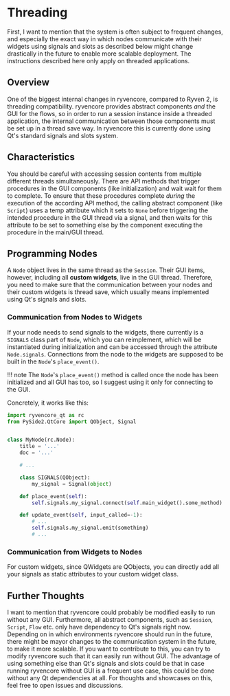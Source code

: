 # Threading

First, I want to mention that the system is often subject to frequent changes, and especially the exact way in which nodes communicate with their widgets using signals and slots as described below might change drastically in the future to enable more scalable deployment. The instructions described here only apply on threaded applications.

## Overview

One of the biggest internal changes in ryvencore, compared to Ryven 2, is threading compatibility. ryvencore provides abstract components *and* the GUI for the flows, so in order to run a session instance inside a threaded application, the internal communication between those components must be set up in a thread save way. In ryvencore this is currently done using Qt's standard signals and slots system.

## Characteristics

You should be careful with accessing session contents from multiple different threads simultaneously. There are API methods that trigger procedures in the GUI components (like initialization) and wait wait for them to complete. To ensure that these procedures complete *during* the execution of the according API method, the calling abstract component (like `Script`) uses a temp attribute which it sets to `None` before triggering the intended procedure in the GUI thread via a signal, and then waits for this attribute to be set to something else by the component executing the procedure in the main/GUI thread.

## Programming Nodes

A `Node` object lives in the same thread as the `Session`. Their GUI items, however, including all **custom widgets**, live in the GUI thread. Therefore, you need to make sure that the communication between your nodes and their custom widgets is thread save, which usually means implemented using Qt's signals and slots. 

### Communication from Nodes to Widgets

If your node needs to send signals to the widgets, there currently is a `SIGNALS` class part of `Node`, which you can reimplement, which will be instantiated during initialization and can be accessed through the attribute `Node.signals`. Connections from the node to the widgets are supposed to be built in the `Node`'s `place_event()`.

!!! note
    The `Node`'s `place_event()` method is called once the node has been initialized and all GUI has too, so I suggest using it only for connecting to the GUI.
    
Concretely, it works like this:

```python
import ryvencore_qt as rc
from PySide2.QtCore import QObject, Signal


class MyNode(rc.Node):
    title = '...'
    doc = '...'

    # ...

    class SIGNALS(QObject):
        my_signal = Signal(object)

    def place_event(self):
        self.signals.my_signal.connect(self.main_widget().some_method)

    def update_event(self, input_called=-1):
        # ...
        self.signals.my_signal.emit(something)
        # ...
```

### Communication from Widgets to Nodes

For custom widgets, since QWidgets are QObjects, you can directly add all your signals as static attributes to your custom widget class.

## Further Thoughts

I want to mention that ryvencore could probably be modified easily to run without any GUI. Furthermore, all abstract components, such as `Session`, `Script`, `Flow` etc. only have dependency to Qt's signals right now. Depending on in which environments ryvencore should run in the future, there might be mayor changes to the communication system in the future, to make it more scalable. If you want to contribute to this, you can try to modify ryvencore such that it can easily run without GUI. The advantage of using something else than Qt's signals and slots could be that in case running ryvencore without GUI is a frequent use case, this could be done without any Qt dependencies at all. For thoughts and showcases on this, feel free to open issues and discussions.

